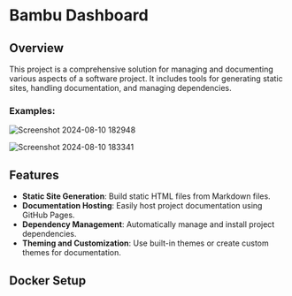 
# Bambu Dashboard

## Overview

This project is a comprehensive solution for managing and documenting various aspects of a software project. It includes tools for generating static sites, handling documentation, and managing dependencies.

### Examples:

![Screenshot 2024-08-10 182948](https://github.com/user-attachments/assets/972f7e2e-f486-42f5-bd03-e05f99c646c3)

![Screenshot 2024-08-10 183341](https://github.com/user-attachments/assets/61713714-99db-4bde-ae05-9efaafbfd5be)

## Features

- **Static Site Generation**: Build static HTML files from Markdown files.
- **Documentation Hosting**: Easily host project documentation using GitHub Pages.
- **Dependency Management**: Automatically manage and install project dependencies.
- **Theming and Customization**: Use built-in themes or create custom themes for documentation.

## Docker Setup


